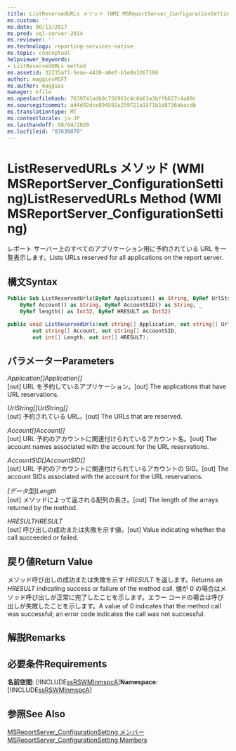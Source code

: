 ```yaml
---
title: ListReservedURLs メソッド (WMI MSReportServer_ConfigurationSetting) | Microsoft Docs
ms.custom: ''
ms.date: 06/13/2017
ms.prod: sql-server-2014
ms.reviewer: ''
ms.technology: reporting-services-native
ms.topic: conceptual
helpviewer_keywords:
- ListReservedURLs method
ms.assetid: 32335af1-5eae-4420-a0ef-b1e8a3267166
author: maggiesMSFT
ms.author: maggies
manager: kfile
ms.openlocfilehash: 7639741adb0c756961c4c6b63a3bffb627c4a89c
ms.sourcegitcommit: ad4d92dce894592a259721a1571b1d8736abacdb
ms.translationtype: MT
ms.contentlocale: ja-JP
ms.lasthandoff: 08/04/2020
ms.locfileid: "87639870"
---
```

# <a name="listreservedurls-method-wmi-msreportserver_configurationsetting"></a><span data-ttu-id="c48e3-102">ListReservedURLs メソッド (WMI MSReportServer_ConfigurationSetting)</span><span class="sxs-lookup"><span data-stu-id="c48e3-102">ListReservedURLs Method (WMI MSReportServer_ConfigurationSetting)</span></span>
  <span data-ttu-id="c48e3-103">レポート サーバー上のすべてのアプリケーション用に予約されている URL を一覧表示します。</span><span class="sxs-lookup"><span data-stu-id="c48e3-103">Lists URLs reserved for all applications on the report server.</span></span>  
  
## <a name="syntax"></a><span data-ttu-id="c48e3-104">構文</span><span class="sxs-lookup"><span data-stu-id="c48e3-104">Syntax</span></span>  
  
```vb  
Public Sub ListReservedUrls(ByRef Application() as String, ByRef UrlString() as String, _  
    ByRef Account() as String, ByRef AccountSID() as String, _  
    ByRef length() as Int32, ByRef HRESULT as Int32)  
```  
  
```csharp  
public void ListReservedUrls(out string[] Application, out string[] UrlString,  
        out string[] Account, out string[] AccountSID,  
        out int[] Length, out int[] HRESULT);  
```  
  
## <a name="parameters"></a><span data-ttu-id="c48e3-105">パラメーター</span><span class="sxs-lookup"><span data-stu-id="c48e3-105">Parameters</span></span>  
 <span data-ttu-id="c48e3-106">*Application[]*</span><span class="sxs-lookup"><span data-stu-id="c48e3-106">*Application[]*</span></span>  
 <span data-ttu-id="c48e3-107">[out] URL を予約しているアプリケーション。</span><span class="sxs-lookup"><span data-stu-id="c48e3-107">[out] The applications that have URL reservations.</span></span>  
  
 <span data-ttu-id="c48e3-108">*UrlString[]*</span><span class="sxs-lookup"><span data-stu-id="c48e3-108">*UrlString[]*</span></span>  
 <span data-ttu-id="c48e3-109">[out] 予約されている URL。</span><span class="sxs-lookup"><span data-stu-id="c48e3-109">[out] The URLs that are reserved.</span></span>  
  
 <span data-ttu-id="c48e3-110">*Account[]*</span><span class="sxs-lookup"><span data-stu-id="c48e3-110">*Account[]*</span></span>  
 <span data-ttu-id="c48e3-111">[out] URL 予約のアカウントに関連付けられているアカウント名。</span><span class="sxs-lookup"><span data-stu-id="c48e3-111">[out] The account names associated with the account for the URL reservations.</span></span>  
  
 <span data-ttu-id="c48e3-112">*AccountSID[]*</span><span class="sxs-lookup"><span data-stu-id="c48e3-112">*AccountSID[]*</span></span>  
 <span data-ttu-id="c48e3-113">[out] URL 予約のアカウントに関連付けられているアカウントの SID。</span><span class="sxs-lookup"><span data-stu-id="c48e3-113">[out] The account SIDs associated with the account for the URL reservations.</span></span>  
  
 <span data-ttu-id="c48e3-114">*[データ型]*</span><span class="sxs-lookup"><span data-stu-id="c48e3-114">*Length*</span></span>  
 <span data-ttu-id="c48e3-115">[out] メソッドによって返される配列の長さ。</span><span class="sxs-lookup"><span data-stu-id="c48e3-115">[out] The length of the arrays returned by the method.</span></span>  
  
 <span data-ttu-id="c48e3-116">*HRESULT*</span><span class="sxs-lookup"><span data-stu-id="c48e3-116">*HRESULT*</span></span>  
 <span data-ttu-id="c48e3-117">[out] 呼び出しの成功または失敗を示す値。</span><span class="sxs-lookup"><span data-stu-id="c48e3-117">[out] Value indicating whether the call succeeded or failed.</span></span>  
  
## <a name="return-value"></a><span data-ttu-id="c48e3-118">戻り値</span><span class="sxs-lookup"><span data-stu-id="c48e3-118">Return Value</span></span>  
 <span data-ttu-id="c48e3-119">メソッド呼び出しの成功または失敗を示す *HRESULT* を返します。</span><span class="sxs-lookup"><span data-stu-id="c48e3-119">Returns an *HRESULT* indicating success or failure of the method call.</span></span> <span data-ttu-id="c48e3-120">値が 0 の場合はメソッド呼び出しが正常に完了したことを示します。エラー コードの場合は呼び出しが失敗したことを示します。</span><span class="sxs-lookup"><span data-stu-id="c48e3-120">A value of 0 indicates that the method call was successful; an error code indicates the call was not successful.</span></span>  
  
## <a name="remarks"></a><span data-ttu-id="c48e3-121">解説</span><span class="sxs-lookup"><span data-stu-id="c48e3-121">Remarks</span></span>  
  
## <a name="requirements"></a><span data-ttu-id="c48e3-122">必要条件</span><span class="sxs-lookup"><span data-stu-id="c48e3-122">Requirements</span></span>  
 <span data-ttu-id="c48e3-123">**名前空間:** [!INCLUDE[ssRSWMInmspcA](../../includes/ssrswminmspca-md.md)]</span><span class="sxs-lookup"><span data-stu-id="c48e3-123">**Namespace:** [!INCLUDE[ssRSWMInmspcA](../../includes/ssrswminmspca-md.md)]</span></span>  
  
## <a name="see-also"></a><span data-ttu-id="c48e3-124">参照</span><span class="sxs-lookup"><span data-stu-id="c48e3-124">See Also</span></span>  
 [<span data-ttu-id="c48e3-125">MSReportServer_ConfigurationSetting メンバー</span><span class="sxs-lookup"><span data-stu-id="c48e3-125">MSReportServer_ConfigurationSetting Members</span></span>](msreportserver-configurationsetting-members.md)  
  
  
